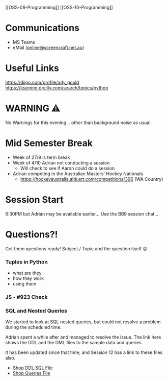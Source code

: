 [[OSS-08-Programming]] [[OSS-10-Programming]]
# Communications
- MS Teams
- eMail (online@screencraft.net.au)
# Useful Links
https://diigo.com/profile/ady_gould
https://learning.oreilly.com/search/topics/python
# WARNING ⚠️
No Warnings for this evening... other than background noise as usual.
# Mid Semester Break
- Week of 27/9 is term break
- Week of 4/10 Adrian not conducting a session
	- Will check to see if Aaron could do a session
- Adrian competing in the Australian Masters' Hockey Nationals
	- https://hockeyaustralia.altiusrt.com/competitions/396 (WA Country)

# Session Start
6:30PM but Adrian may be available earlier...
Use the BB9 session chat...
# Questions?!
Get them questions ready!
Subject / Topic  and the question itself 😊

### Tuples in Python
- what are they
- how they work
- using them

### JS - #923 Check


### SQL and Nested Queries 
We started to look at SQL nested queries, but could not resolve a problem during the scheduled time.

Adrian spent a while after and managed to resolve the issue. The link here shows the DDL and the DML files to the sample data and queries.

It has been updated since that time, and Session 12 has a link to these files also.

- [Shop DDL SQL File](../session_09/shop_ddl.sql)
- [Shop Queries File](../session_09/shop_01.sql)


